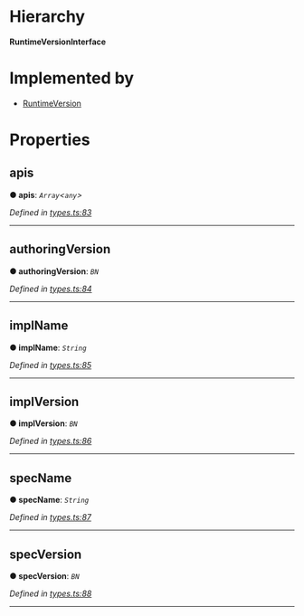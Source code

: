 

# Hierarchy

**RuntimeVersionInterface**

# Implemented by

* [RuntimeVersion](../classes/_type_runtimeversion_.runtimeversion.md)

# Properties

<a id="apis"></a>

##  apis

**● apis**: *`Array`<`any`>*

*Defined in [types.ts:83](https://github.com/polkadot-js/api/blob/d86b9c8/packages/types/src/types.ts#L83)*

___
<a id="authoringversion"></a>

##  authoringVersion

**● authoringVersion**: *`BN`*

*Defined in [types.ts:84](https://github.com/polkadot-js/api/blob/d86b9c8/packages/types/src/types.ts#L84)*

___
<a id="implname"></a>

##  implName

**● implName**: *`String`*

*Defined in [types.ts:85](https://github.com/polkadot-js/api/blob/d86b9c8/packages/types/src/types.ts#L85)*

___
<a id="implversion"></a>

##  implVersion

**● implVersion**: *`BN`*

*Defined in [types.ts:86](https://github.com/polkadot-js/api/blob/d86b9c8/packages/types/src/types.ts#L86)*

___
<a id="specname"></a>

##  specName

**● specName**: *`String`*

*Defined in [types.ts:87](https://github.com/polkadot-js/api/blob/d86b9c8/packages/types/src/types.ts#L87)*

___
<a id="specversion"></a>

##  specVersion

**● specVersion**: *`BN`*

*Defined in [types.ts:88](https://github.com/polkadot-js/api/blob/d86b9c8/packages/types/src/types.ts#L88)*

___

